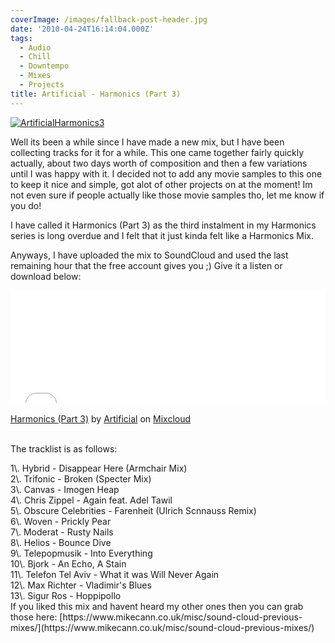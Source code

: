 ```yaml
---
coverImage: /images/fallback-post-header.jpg
date: '2010-04-24T16:14:04.000Z'
tags:
  - Audio
  - Chill
  - Downtempo
  - Mixes
  - Projects
title: Artificial - Harmonics (Part 3)
---
```


[![](https://mikecann.co.uk/wp-content/uploads/2010/04/ArtificialHarmonics3.png "ArtificialHarmonics3")](https://mikecann.co.uk/wp-content/uploads/2010/04/ArtificialHarmonics3.png)

Well its been a while since I have made a new mix, but I have been collecting tracks for it for a while. This one came together fairly quickly actually, about two days worth of composition and then a few variations until I was happy with it. I decided not to add any movie samples to this one to keep it nice and simple, got alot of other projects on at the moment! Im not even sure if people actually like those movie samples tho, let me know if you do!<!-- more -->

I have called it Harmonics (Part 3) as the third instalment in my Harmonics series is long overdue and I felt that it just kinda felt like a Harmonics Mix.

Anyways, I have uploaded the mix to SoundCloud and used the last remaining hour that the free account gives you ;) Give it a listen or download below:

<iframe width="100%" height="180" src="//www.mixcloud.com/widget/iframe/?feed=http%3A%2F%2Fwww.mixcloud.com%2Fmikeysee%2Fharmonics-part-3%2F&amp;embed_type=widget_standard&amp;embed_uuid=c1efe07a-b992-4dda-a819-0c5438e50968&amp;hide_tracklist=1&amp;hide_cover=1" frameborder="0"></iframe><div style="clear: both; height: 3px; width: auto;"></div>

[Harmonics (Part 3)](https://www.mixcloud.com/mikeysee/harmonics-part-3/?utm_source=widget&amp;utm_medium=web&amp;utm_campaign=base_links&amp;utm_term=resource_link)<span> by </span>[Artificial](https://www.mixcloud.com/mikeysee/?utm_source=widget&amp;utm_medium=web&amp;utm_campaign=base_links&amp;utm_term=profile_link)<span> on </span>[ Mixcloud](https://www.mixcloud.com/?utm_source=widget&utm_medium=web&utm_campaign=base_links&utm_term=homepage_link)

<div style="clear: both; height: 3px; width: auto;"></div>

The tracklist is as follows:

<div id="_mcePaste">1\. Hybrid - Disappear Here (Armchair Mix)</div>
<div id="_mcePaste">2\. Trifonic - Broken (Specter Mix)</div>
<div id="_mcePaste">3\. Canvas - Imogen Heap</div>
<div id="_mcePaste">4\. Chris Zippel - Again feat. Adel Tawil</div>
<div id="_mcePaste">5\. Obscure Celebrities - Farenheit (Ulrich Scnnauss Remix)</div>
<div id="_mcePaste">6\. Woven - Prickly Pear</div>
<div id="_mcePaste">7\. Moderat - Rusty Nails</div>
<div id="_mcePaste">8\. Helios - Bounce Dive</div>
<div id="_mcePaste">9\. Telepopmusik - Into Everything</div>
<div id="_mcePaste">10\. Bjork - An Echo, A Stain</div>
<div id="_mcePaste">11\. Telefon Tel Aviv - What it was Will Never Again</div>
<div id="_mcePaste">12\. Max Richter - Vladimir's Blues</div>
<div id="_mcePaste">13\. Sigur Ros - Hoppipollo</div>
If you liked this mix and havent heard my other ones then you can grab those here: [https://www.mikecann.co.uk/misc/sound-cloud-previous-mixes/](https://www.mikecann.co.uk/misc/sound-cloud-previous-mixes/)
